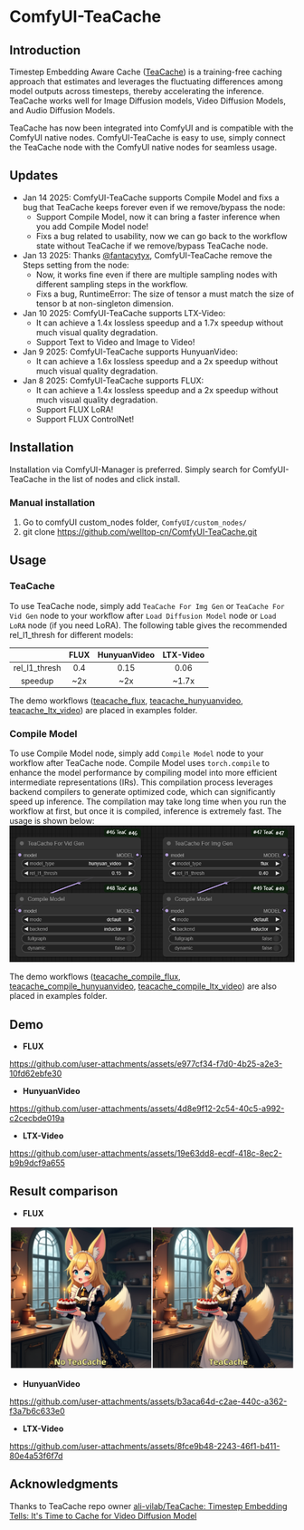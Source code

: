 # ComfyUI-TeaCache

## Introduction
Timestep Embedding Aware Cache ([TeaCache](https://github.com/ali-vilab/TeaCache)) is a training-free caching approach that estimates and leverages the fluctuating differences among model outputs across timesteps, thereby accelerating the inference. TeaCache works well for Image Diffusion models, Video Diffusion Models, and Audio Diffusion Models.

TeaCache has now been integrated into ComfyUI and is compatible with the ComfyUI native nodes. ComfyUI-TeaCache is easy to use, simply connect the TeaCache node with the ComfyUI native nodes for seamless usage.

## Updates
- Jan 14 2025: ComfyUI-TeaCache supports Compile Model and fixs a bug that TeaCache keeps forever even if we remove/bypass the node:
    - Support Compile Model, now it can bring a faster inference when you add Compile Model node!
    - Fixs a bug related to usability, now we can go back to the workflow state without TeaCache if we remove/bypass TeaCache node.
- Jan 13 2025: Thanks [@fantacytyx](https://github.com/fantacytyx), ComfyUI-TeaCache remove the Steps setting from the node:
    - Now, it works fine even if there are multiple sampling nodes with different sampling steps in the workflow.
    - Fixs a bug, RuntimeError: The size of tensor a must match the size of tensor b at non-singleton dimension.
- Jan 10 2025: ComfyUI-TeaCache supports LTX-Video:
    - It can achieve a 1.4x lossless speedup and a 1.7x speedup without much visual quality degradation.
    - Support Text to Video and Image to Video!
- Jan 9 2025: ComfyUI-TeaCache supports HunyuanVideo:
    - It can achieve a 1.6x lossless speedup and a 2x speedup without much visual quality degradation.
- Jan 8 2025: ComfyUI-TeaCache supports FLUX:
    - It can achieve a 1.4x lossless speedup and a 2x speedup without much visual quality degradation.
    - Support FLUX LoRA!
    - Support FLUX ControlNet!

## Installation
Installation via ComfyUI-Manager is preferred. Simply search for ComfyUI-TeaCache in the list of nodes and click install.
### Manual installation
1. Go to comfyUI custom_nodes folder, `ComfyUI/custom_nodes/`
2. git clone https://github.com/welltop-cn/ComfyUI-TeaCache.git

## Usage
### TeaCache
To use TeaCache node, simply add `TeaCache For Img Gen` or `TeaCache For Vid Gen` node to your workflow after `Load Diffusion Model` node or `Load LoRA` node (if you need LoRA). The following table gives the recommended rel_l1_thresh ​for different models:

|                       |            FLUX              |      HunyuanVideo     |       LTX-Video       |
|:---------------------:|:----------------------------:|:---------------------:|:---------------------:|
|    rel_l1_thresh      |             0.4              |         0.15          |        0.06           |
|       speedup         |             ~2x              |         ~2x           |        ~1.7x          |

The demo workflows ([teacache_flux](./examples/teacache_flux.json), [teacache_hunyuanvideo](./examples/teacache_hunyuanvideo.json), [teacache_ltx_video](./examples/teacache_ltx_video.json)) are placed in examples folder.

### Compile Model
To use Compile Model node, simply add `Compile Model` node to your workflow after TeaCache node. Compile Model uses `torch.compile` to enhance the model performance by compiling model into more efficient intermediate representations (IRs). This compilation process leverages backend compilers to generate optimized code, which can significantly speed up inference. The compilation may take long time when you run the workflow at first, but once it is compiled, inference is extremely fast. The usage is shown below:
![](./assets/compile.png)

The demo workflows ([teacache_compile_flux](./examples/teacache_compile_flux.json), [teacache_compile_hunyuanvideo](./examples/teacache_compile_hunyuanvideo.json), [teacache_compile_ltx_video](./examples/teacache_compile_ltx_video.json)) are also placed in examples folder.


## Demo
- <p><strong>FLUX</strong></p>
https://github.com/user-attachments/assets/e977cf34-f7d0-4b25-a2e3-10fd62ebfe30

- <p><strong>HunyuanVideo</strong></p>
https://github.com/user-attachments/assets/4d8e9f12-2c54-40c5-a992-c2cecbde019a

- <p><strong>LTX-Video</strong></p>
https://github.com/user-attachments/assets/19e63dd8-ecdf-418c-8ec2-b9b9dcf9a655

## Result comparison
- <p><strong>FLUX</strong></p>
![](./assets/compare_flux.png)

- <p><strong>HunyuanVideo</strong></p>
https://github.com/user-attachments/assets/b3aca64d-c2ae-440c-a362-f3a7b6c633e0

- <p><strong>LTX-Video</strong></p>
https://github.com/user-attachments/assets/8fce9b48-2243-46f1-b411-80e4a53f6f7d

## Acknowledgments
Thanks to TeaCache repo owner [ali-vilab/TeaCache: Timestep Embedding Tells: It's Time to Cache for Video Diffusion Model](https://github.com/ali-vilab/TeaCache)
